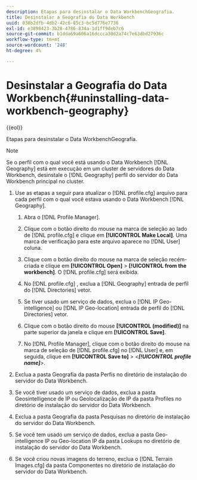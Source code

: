 ```yaml
---
description: Etapas para desinstalar o Data WorkbenchGeografia.
title: Desinstalar a Geografia do Data Workbench
uuid: 038b2dfb-4db2-42c6-85c3-bc5d776e7736
exl-id: e3898423-3b28-4786-834a-1d1ff9deb7c6
source-git-commit: b1dda69a606a16dccca30d2a74c7e63dbd27936c
workflow-type: tm+mt
source-wordcount: '248'
ht-degree: 4%

---
```


# Desinstalar a Geografia do Data Workbench{#uninstalling-data-workbench-geography}

{{eol}}

Etapas para desinstalar o Data WorkbenchGeografia.

>[!NOTE]
>
>Se o perfil com o qual você está usando o Data Workbench [!DNL Geography] está em execução em um cluster de servidores do Data Workbench, desinstale o [!DNL Geography] perfil do servidor do Data Workbench principal no cluster.

1. Use as etapas a seguir para atualizar o [!DNL profile.cfg] arquivo para cada perfil com o qual você estava usando o Data Workbench [!DNL Geography].

   1. Abra o [!DNL Profile Manager].
   1. Clique com o botão direito do mouse na marca de seleção ao lado de [!DNL profile.cfg] e clique em **[!UICONTROL Make Local]**. Uma marca de verificação para este arquivo aparece no [!DNL User] coluna.

   1. Clique com o botão direito do mouse na marca de seleção recém-criada e clique em **[!UICONTROL Open]** > **[!UICONTROL from the workbench]**. O [!DNL profile.cfg] será exibida.

   1. No [!DNL profile.cfg] , exclua a [!DNL Geography] entrada de perfil do [!DNL Directories] vetor.

   1. Se tiver usado um serviço de dados, exclua o [!DNL IP Geo-intelligence] ou [!DNL IP Geo-location] entrada de perfil do [!DNL Directories] vetor.

   1. Clique com o botão direito do mouse **[!UICONTROL (modified)]** na parte superior da janela e clique em **[!UICONTROL Save]**.

   1. No [!DNL Profile Manager], clique com o botão direito do mouse na marca de seleção de [!DNL profile.cfg] no [!DNL User] e, em seguida, clique em **[!UICONTROL Save to]** > *&lt;**[!UICONTROL profile name]**>*.

1. Exclua a pasta Geografia da pasta Perfis no diretório de instalação do servidor do Data Workbench.
1. Se você tiver usado um serviço de dados, exclua a pasta Geosintelligence de IP ou Geolocalização de IP da pasta Profiles no diretório de instalação do servidor do Data Workbench.
1. Exclua a pasta Geografia da pasta Pesquisas no diretório de instalação do servidor do Data Workbench.
1. Se você tem usado um serviço de dados, exclua a pasta Geo-intelligence IP ou Geo-location IP da pasta Lookups no diretório de instalação do servidor do Data Workbench.
1. Se você criou novas imagens do terreno, exclua o [!DNL Terrain Images.cfg] da pasta Componentes no diretório de instalação do servidor do Data Workbench.
